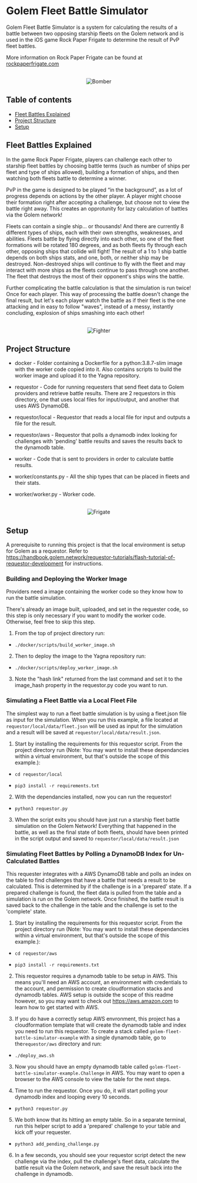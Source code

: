 
  
# Golem Fleet Battle Simulator

Golem Fleet Battle Simulator is a system for calculating the results of a battle between two opposing starship fleets on the Golem network and is used in the iOS game Rock Paper Frigate to determine the result of PvP fleet battles.

More information on Rock Paper Frigate can be found at [rockpaperfrigate.com](https://rockpaperfrigate.com)
 
<div align="center">
  <br/>
  <img src="https://rockpaperfrigate.com/img/rpf-formation-help.gif" align="center" alt="Bomber">
</div>


## Table of contents


*  [Fleet Battles Explained](#fleet-battles-explained)
*  [Project Structure](#project-structure)
*  [Setup](#setup)

  

## Fleet Battles Explained

  
In the game Rock Paper Frigate, players can challenge each other to starship fleet battles by choosing battle terms (such as number of ships per fleet and type of ships allowed), building a formation of ships, and then watching both fleets battle to determine a winner.

PvP in the game is designed to be played “in the background”, as a lot of progress depends on actions by the other player. A player might choose their formation right after accepting a challenge, but choose not to view the battle right away. This creates an opprotunity for lazy calculation of battles via the Golem network!

Fleets can contain a single ship... or thousands! And there are currently 8 different types of ships, each with their own strengths, weaknesses, and abilities. Fleets battle by flying directly into each other, so one of the fleet formations will be rotated 180 degrees, and as both fleets fly through each other, opposing ships that collide will fight! The result of a 1 to 1 ship battle depends on both ships stats, and one, both, or neither ship may be destroyed. Non-destroyed ships will continue to fly with the fleet and may interact with more ships as the fleets continue to pass through one another. The fleet that destroys the most of their opponent's ships wins the battle.

Further complicating the battle calculation is that the simulation is run twice! Once for each player. This way of processing the battle doesn't change the final result, but let's each player watch the battle as if their fleet is the one attacking and in easy to follow "waves", instead of a messy, instantly concluding, explosion of ships smashing into each other!

  
  
<div align="center">
  <br/>
  <img src="https://rockpaperfrigate.com/img/fighter.gif" align="center" alt="Fighter">
</div>
  
  

## Project Structure


* docker - Folder containing a Dockerfile for a python:3.8.7-slim image with the worker code copied into it. Also contains scripts to build the worker image and upload it to the Yagna repository.

* requestor - Code for running requesters that send fleet data to Golem providers and retrieve battle results. There are 2 requestors in this directory, one that uses local files for input/output, and another that uses AWS DynamoDB.

* requestor/local - Requestor that reads a local file for input and outputs a file for the result.

* requestor/aws - Requestor that polls a dynamodb index looking for challenges with 'pending' battle results and saves the results back to the dynamodb table.

* worker - Code that is sent to providers in order to calculate battle results.

* worker/constants.py - All the ship types that can be placed in fleets and their stats.

* worker/worker.py - Worker code.


<div align="center">
  <br/>
  <img src="https://rockpaperfrigate.com/img/frigate.gif" align="center" alt="Frigate">
</div>

  

## Setup

A prerequisite to running this project is that the local environment is setup for Golem as a requestor. Refer to https://handbook.golem.network/requestor-tutorials/flash-tutorial-of-requestor-development for instructions.

  
### Building and Deploying the Worker Image

Providers need a image containing the worker code so they know how to run the battle simulation.

There's already an image built, uploaded, and set in the requester code, so this step is only necessary if you want to modify the worker code. Otherwise, feel free to skip this step.


1. From the top of project directory run:

-  `./docker/scripts/build_worker_image.sh `

2. Then to deploy the image to the Yagna repository run:

-  `./docker/scripts/deploy_worker_image.sh`

3. Note the "hash link" returned from the last command and set it to the image_hash property in the requestor.py code you want to run.

  
### Simulating a Fleet Battle via a Local Fleet File

The simplest way to run a fleet battle simulation is by using a fleet.json file as input for the simulation. When you run this example, a file located at `requestor/local/data/fleet.json` will be used as input for the simulation and a result will be saved at `requestor/local/data/result.json`.


1. Start by installing the requirements for this requestor script. From the project directory run (Note: You may want to install these dependancies within a virtual environment, but that's outside the scope of this example.):

-  `cd requestor/local`

-  `pip3 install -r requirements.txt`

2. With the dependancies installed, now you can run the requestor!

-  `python3 requestor.py`

3. When the script exits you should have just run a starship fleet battle simulation on the Golem Network! Everything that happened in the battle, as well as the final state of both fleets, should have been printed in the script output and saved to `requestor/local/data/result.json`


### Simulating Fleet Battles by Polling a DynamoDB Index for Un-Calculated Battles

This requester integrates with a AWS DynamoDB table and polls an index on the table to find challenges that have a battle that needs a result to be calculated. This is determined by if the challenge is in a 'prepared' state. If a prepared challenge is found, the fleet data is pulled from the table and a simulation is run on the Golem network. Once finished, the battle result is saved back to the challenge in the table and the challenge is set to the 'complete' state.


1. Start by installing the requirements for this requestor script. From the project directory run (Note: You may want to install these dependancies within a virtual environment, but that's outside the scope of this example.):

-  `cd requestor/aws`

-  `pip3 install -r requirements.txt`

  
2. This requestor requires a dynamodb table to be setup in AWS. This means you'll need an AWS account, an environment with credentials to the account, and permission to create cloudformation stacks and dynamodb tables. AWS setup is outside the scope of this readme however, so you may want to check out https://aws.amazon.com to learn how to get started with AWS.
 

3. If you do have a correctly setup AWS envronment, this project has a cloudformation template that will create the dynamodb table and index you need to run this requestor. To create a stack called `golem-fleet-battle-simulator-example` with a single dynamodb table, go to the`requestor/aws` directory and run:

-  `./deploy_aws.sh`

3. Now you should have an empty dynamodb table called `golem-fleet-battle-simulator-example.Challenge` in AWS. You may want to open a browser to the AWS console to view the table for the next steps.  

4. Time to run the requestor. Once you do, it will start polling your dynamodb index and looping every 10 seconds.

-  `python3 requestor.py`

5. We both know that its hitting an empty table. So in a separate terminal, run this helper script to add a 'prepared' challenge to your table and kick off your requester.

-  `python3 add_pending_challenge.py`

6. In a few seconds, you should see your requestor script detect the new challenge via the index, pull the challenge's fleet data, calculate the battle result via the Golem network, and save the result back into the challenge in dynamodb.
